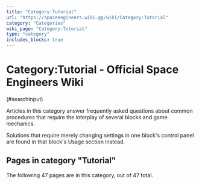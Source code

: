 ```yaml
---
title: "Category:Tutorial"
url: "https://spaceengineers.wiki.gg/wiki/Category:Tutorial"
category: "Categories"
wiki_page: "Category:Tutorial"
type: "category"
includes_blocks: true
---
```


# Category:Tutorial - Official Space Engineers Wiki

(#searchInput)

Articles in this category answer frequently asked questions about common procedures that require the interplay of several blocks and game mechanics.

Solutions that require merely changing settings in one block's control panel are found in that block's Usage section instead.

## Pages in category "Tutorial"

The following 47 pages are in this category, out of 47 total.